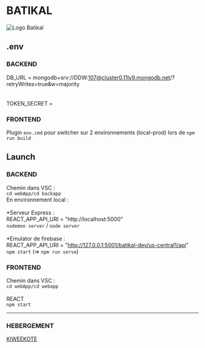 # BATIKAL

![Logo Batikal](https://user-images.githubusercontent.com/104354236/165095580-98acd76b-156f-4245-a28c-433b22dd3fd6.svg)
<br/>  

## .env

### BACKEND  
DB_URL = mongodb+srv://DDW:107@cluster0.11ly9.mongodb.net/?retryWrites=true&w=majority    
<br/>  
TOKEN_SECRET = 
<br/>
### FRONTEND
Plugin `env.cmd` pour switcher sur 2 environnements (local-prod) lors de `npm run build`  


## Launch

### BACKEND      
Chemin dans VSC :  
`cd webApp/cd backapp`      
En environnement local :   
<br/>
*Serveur Express :       
REACT_APP_API_URI = "http://localhost:5000"   
`nodemon server` / `node server`     
<br/>
*Emulator de firebase :  
REACT_APP_API_URI = "http://127.0.0.1:5001/batikal-dev/us-central1/api"    
`npm start` (=> `npm run serve`)   

### FRONTEND      
Chemin dans VSC :  
`cd webApp/cd webapp`   
<br/>
REACT  
`npm start`   
<hr/>

### HEBERGEMENT  
[KIWEEKOTE](https://batikal-dev.web.app/)
